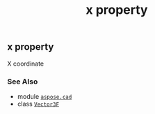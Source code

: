 ﻿---
title: x property
second_title: Aspose.CAD for Python via .NET API References
description: 
type: docs
weight: 210
url: /python-net/aspose.cad/vector3f/x/
is_root: false
---

## x property


X coordinate

### See Also
* module [`aspose.cad`](../../)
* class [`Vector3F`](/cad/python-net/aspose.cad/vector3f)
